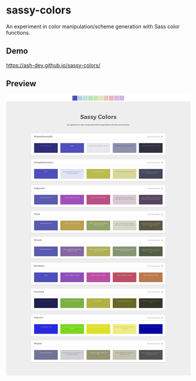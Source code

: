 # sassy-colors

An experiment in color manipulation/scheme generation with Sass color functions.

## Demo

https://ash-dev.github.io/sassy-colors/

## Preview

![Color schemes](https://github.com/ash-dev/sassy-colors/blob/master/images/demo.jpg?raw=true)
